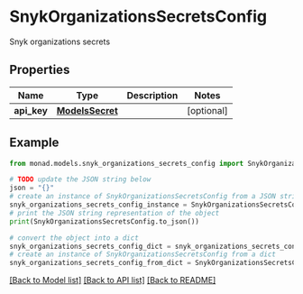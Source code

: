 # SnykOrganizationsSecretsConfig

Snyk organizations secrets

## Properties

Name | Type | Description | Notes
------------ | ------------- | ------------- | -------------
**api_key** | [**ModelsSecret**](ModelsSecret.md) |  | [optional] 

## Example

```python
from monad.models.snyk_organizations_secrets_config import SnykOrganizationsSecretsConfig

# TODO update the JSON string below
json = "{}"
# create an instance of SnykOrganizationsSecretsConfig from a JSON string
snyk_organizations_secrets_config_instance = SnykOrganizationsSecretsConfig.from_json(json)
# print the JSON string representation of the object
print(SnykOrganizationsSecretsConfig.to_json())

# convert the object into a dict
snyk_organizations_secrets_config_dict = snyk_organizations_secrets_config_instance.to_dict()
# create an instance of SnykOrganizationsSecretsConfig from a dict
snyk_organizations_secrets_config_from_dict = SnykOrganizationsSecretsConfig.from_dict(snyk_organizations_secrets_config_dict)
```
[[Back to Model list]](../README.md#documentation-for-models) [[Back to API list]](../README.md#documentation-for-api-endpoints) [[Back to README]](../README.md)


